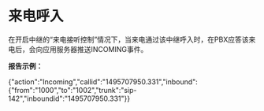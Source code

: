 # 来电呼入

在开启中继的“来电接听控制”情况下，当来电通过该中继呼入时，在PBX应答该来电后，会向应用服务器推送INCOMING事件。

**报告示例：**

{"action":"Incoming","callid":"1495707950.331","inbound":{"from":"1000","to":"1002","trunk":"sip-142","inboundid":"1495707950.331"}}


